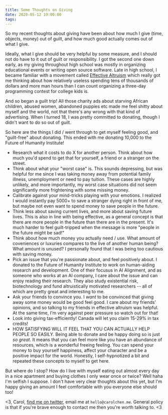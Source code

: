 ```yaml
---
title: Some Thoughts on Giving
date: 2020-05-12 19:00:00
tags:
---
```


So my recent thoughts about giving have been about how much I give (time, objects, money) out of guilt, and how much good actually comes out of what I give. 

Ideally, what I give should be very helpful by some measure, and I should not do have to it out of guilt or responsibility. I got the second one down early, as my giving throughout high school was mostly in organizing educational events or writing open source software. Late in high school, I became familiar with a movement called [Effective Altruism](https://www.effectivealtruism.org/) which really got me thinking about how relatively useless spending tens of thousands of dollars and more man hours than I can count organizing a three-day programming contest for college kids is. 

And so began a guilt trip! All those charity ads about starving African children, abused women, abandoned puppies etc made me feel shitty about myself and the world, not that there's any wrong with that kind of advertising. When I turned 18, I was pretty committed to donating, though I didn't want to do so out of guilt.

So here are the things I did / went through to get myself feeling good, and "guilt-free" about donating. This ended with me donating 10,000 to the Future of Humanity Institute!

 - Research what it costs to do X for another person. Think about how much you'd spend to get that for yourself, a friend or a stranger on the street.
 - Think about what your "worst case" is. This sounds depressing, but was helpful for me since I was taking money away from potential family illness, unemployment or need to pay tuition. These cases are highly unlikely, and more importantly, my worst case situations did not seem significantly more frightening with some missing money. 
 - Calibrate against your mind-tricks playing with your emotions. I realized I would instantly pay 5000+ to save a stranger dying right in front of me, but maybe not even want to spend money to save people in the future. 
 - Think less about saving current lives, and more about saving future lives. This is also in line with being effective, as a general concept is that there are more people in the future than there are in the present. It's much harder to feel guilt-tripped when the message is more "people in the future might be sad!"
 - Think about how much money you actually need / use. What amount of coveniences or luxuries compares to the live of another human being? What amount is unused? I personally found that I was being too cautious with saving money.
 - Pick an issue that you're passionate about, and feel positively about. I donated to the Future of Humanity Institute to work on human-aiding research and development. One of their focusus in AI Alignment, and as someone who works at an AI company, I care about the issue and can enjoy reading their research. They also study existential risk, biotechnology and fund altruistically motivated researchers -- all of which are pretty great and interesting to me.
 - Ask your friends to convince you. I _want_ to be convinced that giving away some money would be good feel good. I care about my friends' opinions, and so talking to my friends in effective altruism was helpful. At the same time, I'm very against peer pressure so watch out for that!
 - Look into giving tax-efficiently! Canada will let you claim 15-29% in tax credits! 
 - HOW SATISFYING WILL IT FEEL THAT YOU CAN ACTUALLY HELP PEOPLE SO EASILY. Being able to donate and be happy doing so is just _so great_. It means that you can feel more like you have an abundance of resources, which is a wonderful freeing feeling. You can spend your money to buy yourself happiness, affect your character and be a positive impact for the world. Honestly, I self-hypnotized a bit and repeated these concepts to myself to get here.


But where do I stop? How do I live with myself eating out almost every day in a nice apartment and buying clothes I only wear once or twice? Well haha I'm selfish I suppose. I don't have very clear thoughts about this yet, but I'm happy giving an amount I feel comfortable with you everyone else should too!

<3,
Carol, [find me on twitter](https://twitter.com/kipperrii), email me at `hello@carolchen.me`. General policy is that if you're brave enough to contact me then you're worth talking to. <3 
